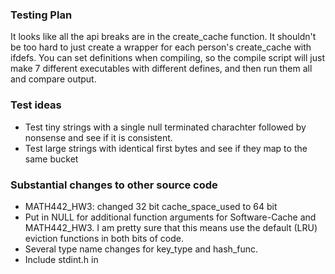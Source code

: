 ### Testing Plan

It looks like all the api breaks are in the create_cache function. It shouldn't be too hard to just create a wrapper for each person's create_cache with ifdefs. You can set definitions when compiling, so the compile script will just make 7 different executables with different defines, and then run them all and compare output.


### Test ideas

* Test tiny strings with a single null terminated charachter followed by nonsense and see if it is consistent.
* Test large strings with identical first bytes and see if they map to the same bucket


### Substantial changes to other source code

* MATH442_HW3:  changed 32 bit cache_space_used to 64 bit
* Put in NULL for additional function arguments for Software-Cache and MATH442_HW3. I am pretty sure that this means use the default (LRU) eviction functions in both bits of code.
* Several type name changes for key_type and hash_func.
* Include stdint.h in 

